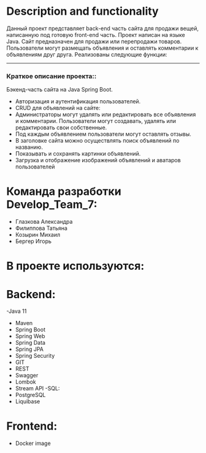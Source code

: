# Description and functionality
Данный проект представляет back-end часть сайта для продажи вещей, написанную под готовую front-end часть. Проект написан на языке Java.
Сайт предназначен для продажи или перепродажи товаров. Пользователи могут размещать объявления и оставлять комментарии к объявлениям друг друга. Реализованы следующие функции:
___
### Краткое описание проекта::
Бэкенд-часть сайта на Java Spring Boot.

- Авторизация и аутентификация пользователей.
- CRUD для объявлений на сайте: 
- Администраторы могут удалять или редактировать все объявления и комментарии. Пользователи могут создавать, удалять или редактировать свои собственные.
- Под каждым объявлением пользователи могут оставлять отзывы.
- В заголовке сайта можно осуществлять поиск объявлений по названию.
- Показывать и сохранять картинки объявлений.
- Загрузка и отображение изображений объявлений и аватаров пользователей

# Команда разработки Develop_Team_7:
- Глазкова Александра
- Филиппова Татьяна
- Козырин Михаил
- Бергер Игорь


# В проекте используются:
# Backend:
-Java 11
- Maven
- Spring Boot
- Spring Web
- Spring Data
- Spring JPA
- Spring Security
- GIT
- REST
- Swagger
- Lombok
- Stream API
-SQL:
- PostgreSQL
- Liquibase
# Frontend:
- Docker image



